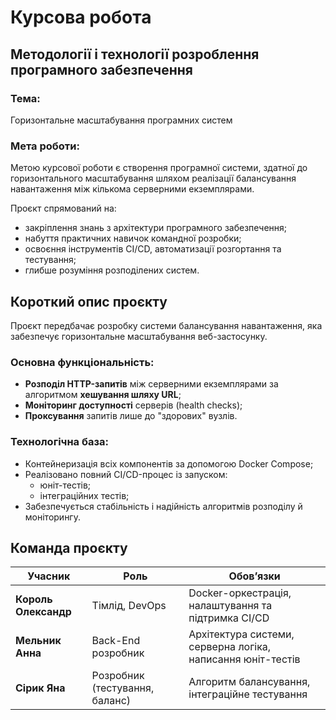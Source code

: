 # Курсова робота
## Методології і технології розроблення програмного забезпечення

### **Тема:**
Горизонтальне масштабування програмних систем

### **Мета роботи:**

Метою курсової роботи є створення програмної системи, здатної до горизонтального масштабування шляхом реалізації балансування навантаження між кількома серверними екземплярами.

Проєкт спрямований на:
- закріплення знань з архітектури програмного забезпечення;
- набуття практичних навичок командної розробки;
- освоєння інструментів CI/CD, автоматизації розгортання та тестування;
- глибше розуміння розподілених систем.

## Короткий опис проєкту

Проєкт передбачає розробку системи балансування навантаження, яка забезпечує горизонтальне масштабування веб-застосунку.

### Основна функціональність:
- **Розподіл HTTP-запитів** між серверними екземплярами за алгоритмом **хешування шляху URL**;
- **Моніторинг доступності** серверів (health checks);
- **Проксування** запитів лише до "здорових" вузлів.

### Технологічна база:
- Контейнеризація всіх компонентів за допомогою Docker Compose;
- Реалізовано повний CI/CD-процес із запуском:
  - юніт-тестів;
  - інтеграційних тестів;
- Забезпечується стабільність і надійність алгоритмів розподілу й моніторингу.

## Команда проєкту

| Учасник              | Роль                           | Обов’язки                                                              |
|----------------------|--------------------------------|------------------------------------------------------------------------|
| **Король Олександр** | Тімлід, DevOps                 | Docker-оркестрація, налаштування та підтримка CI/CD                    |
| **Мельник Анна**     | Back-End розробник             | Архітектура системи, серверна логіка, написання юніт-тестів            |
| **Сірик Яна**        | Розробник (тестування, баланс) | Алгоритм балансування, інтеграційне тестування                         |
